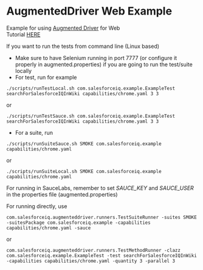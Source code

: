 # AugmentedDriver Web Example
Example for using [Augmented Driver](https://github.com/relateiq/AugmentedDriver) for Web  
Tutorial [HERE](https://github.com/relateiq/AugmentedDriver)  


If you want to run the tests from command line (Linux based)  

* Make sure to have Selenium running in port 7777 (or configure it properly in augmented.properties) if you are going to run the  test/suite locally
* For test, run for example  

```
./scripts/runTestLocal.sh com.salesforceiq.example.ExampleTest  searchForSalesforceIQInWiki capabilities/chrome.yaml 3 3
```
or  
```
./scripts/runTestSauce.sh com.salesforceiq.example.ExampleTest  searchForSalesforceIQInWiki capabilities/chrome.yaml 3 3
```

* For a suite, run  
```
./scripts/runSuiteSauce.sh SMOKE com.salesforceiq.example capabilities/chrome.yaml
```
or  
```
./scripts/runSuiteLocal.sh SMOKE com.salesforceiq.example capabilities/chrome.yaml
```  

For running in SauceLabs, remember to set _SAUCE_KEY_ and _SAUCE_USER_ in the properties file (augmented.properties)

For running directly, use  
```
com.salesforceiq.augmenteddriver.runners.TestSuiteRunner -suites SMOKE -suitesPackage com.salesforceiq.example -capabilities capabilities/chrome.yaml -sauce
```
or  
```
com.salesforceiq.augmenteddriver.runners.TestMethodRunner -clazz com.salesforceiq.example.ExampleTest -test searchForSalesforceIQInWiki -capabilities capabilities/chrome.yaml -quantity 3 -parallel 3
```


